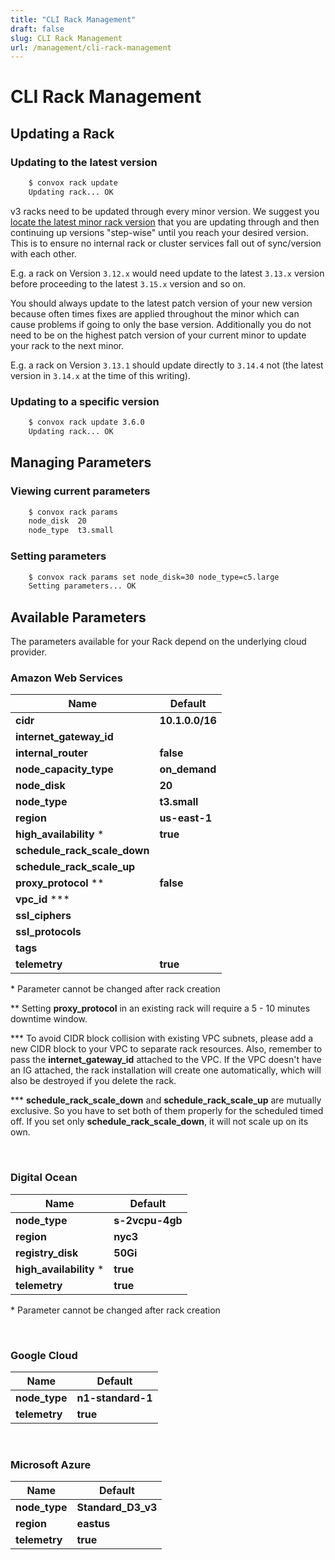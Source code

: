 ```yaml
---
title: "CLI Rack Management"
draft: false
slug: CLI Rack Management
url: /management/cli-rack-management
---
```

# CLI Rack Management

## Updating a Rack

### Updating to the latest version
```html
    $ convox rack update
    Updating rack... OK
```

v3 racks need to be updated through every minor version.  We suggest you [locate the latest minor rack version](https://github.com/convox/convox/releases) that you are updating through and then continuing up versions "step-wise" until you reach your desired version.  This is to ensure no internal rack or cluster services fall out of sync/version with each other.  

E.g. a rack on Version `3.12.x` would need update to the latest `3.13.x` version before proceeding to the latest `3.15.x` version and so on.

You should always update to the latest patch version of your new version because often times fixes are applied throughout the minor which can cause problems if going to only the base version. Additionally you do not need to be on the highest patch version of your current minor to update your rack to the next minor.

E.g. a rack on Version `3.13.1` should update directly to `3.14.4` not (the latest version in `3.14.x` at the time of this writing).

### Updating to a specific version
```html
    $ convox rack update 3.6.0
    Updating rack... OK
```


## Managing Parameters

### Viewing current parameters
```html
    $ convox rack params
    node_disk  20
    node_type  t3.small
```
### Setting parameters
```html
    $ convox rack params set node_disk=30 node_type=c5.large
    Setting parameters... OK
```
## Available Parameters

The parameters available for your Rack depend on the underlying cloud provider.

### Amazon Web Services

| Name                              | Default         |
|---------------------------------- |-----------------|
| **cidr**                          | **10.1.0.0/16** |
| **internet_gateway_id**           |                 |
| **internal_router**               | **false**       |
| **node_capacity_type**            | **on_demand**   |
| **node_disk**                     | **20**          |
| **node_type**                     | **t3.small**    |
| **region**                        | **us-east-1**   |
| **high_availability** *           | **true**        |
| **schedule_rack_scale_down**      |                 |
| **schedule_rack_scale_up**        |                 |
| **proxy_protocol** **             | **false**       |
| **vpc_id** ***                    |                 |
| **ssl_ciphers**                   |                 |
| **ssl_protocols**                 |                 |
| **tags**                          |                 |
| **telemetry**                     | **true**        |

\* Parameter cannot be changed after rack creation

\*\* Setting **proxy_protocol** in an existing rack will require a 5 - 10 minutes downtime window.

\*\*\* To avoid CIDR block collision with existing VPC subnets, please add a new CIDR block to your VPC to separate rack resources. Also, remember to pass the **internet_gateway_id** attached to the VPC. If the VPC doesn't have an IG attached, the rack installation will create one automatically, which will also be destroyed if you delete the rack.

\*\*\* **schedule_rack_scale_down** and **schedule_rack_scale_up** are mutually exclusive. So you have to set both of them properly for the scheduled timed off. If you set only **schedule_rack_scale_down**, it will not scale up on its own.

&nbsp;

### Digital Ocean

| Name                    | Default           |
|-------------------------|-------------------|
| **node_type**           | **s-2vcpu-4gb**   |
| **region**              | **nyc3**          |
| **registry_disk**       | **50Gi**          |
| **high_availability** * | **true**          |
| **telemetry**           | **true**          |

\* Parameter cannot be changed after rack creation

&nbsp;

### Google Cloud

| Name        | Default         |
| ----------- | --------------- |
| **node_type** | **n1-standard-1** |
| **telemetry** | **true**        |

&nbsp;

### Microsoft Azure

| Name        | Default          |
| ----------- | ---------------- |
| **node_type** | **Standard_D3_v3** |
| **region**    | **eastus**         |
| **telemetry** | **true**        |

